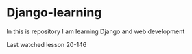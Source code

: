 
# Django-learning
In this is repository I am learning Django and web development

Last watched lesson 20-146

